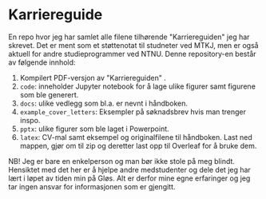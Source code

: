 # Karriereguide

En repo hvor jeg har samlet alle filene tilhørende "Karriereguiden" jeg har skrevet. Det er ment som et støttenotat til studneter ved MTKJ, men er også aktuell for andre studieprogrammer ved NTNU. Denne 
repository-en består av følgende innhold:

1. Kompilert PDF-versjon av "Karriereguiden" .
2. `code`: inneholder Jupyter notebook for å lage ulike figurer samt figurene som ble generert.
3. `docs`: ulike vedlegg som bl.a. er nevnt i håndboken.
4. `example_cover_letters`: Eksempler på søknadsbrev hvis man trenger inspo.
4. `pptx`: ulike figurer som ble laget i Powerpoint.
5. `latex`: CV-mal samt eksempel og originalfilene til håndboken. Last ned mappen, gjør om til zip og deretter last opp til Overleaf for å bruke dem.

NB! Jeg er bare en enkelperson og man bør ikke stole på meg blindt. Hensiktet med det her er å hjelpe andre medstudenter og dele det jeg har lært i løpet av tiden min på Gløs. Alt er derfor mine egne erfaringer og jeg tar ingen ansvar for informasjonen som er gjengitt. 
